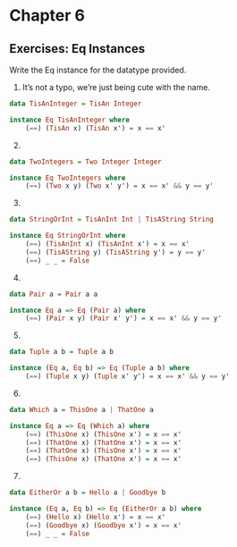 # Chapter 6

## Exercises: Eq Instances
Write the Eq instance for the datatype provided.

1. It’s not a typo, we’re just being cute with the name.
```haskell
data TisAnInteger = TisAn Integer

instance Eq TisAnInteger where
    (==) (TisAn x) (TisAn x') = x == x'
```

2.
```haskell
data TwoIntegers = Two Integer Integer

instance Eq TwoIntegers where
    (==) (Two x y) (Two x' y') = x == x' && y == y'
```

3.
```haskell
data StringOrInt = TisAnInt Int | TisAString String

instance Eq StringOrInt where
    (==) (TisAnInt x) (TisAnInt x') = x == x'
    (==) (TisAString y) (TisAString y') = y == y'
    (==) _ _ = False
```

4.
```haskell
data Pair a = Pair a a

instance Eq a => Eq (Pair a) where
    (==) (Pair x y) (Pair x' y') = x == x' && y == y'
```

5.
```haskell
data Tuple a b = Tuple a b

instance (Eq a, Eq b) => Eq (Tuple a b) where
    (==) (Tuple x y) (Tuple x' y') = x == x' && y == y'
```

6.
```haskell
data Which a = ThisOne a | ThatOne a

instance Eq a => Eq (Which a) where
    (==) (ThisOne x) (ThisOne x') = x == x'
    (==) (ThatOne x) (ThatOne x') = x == x'
    (==) (ThatOne x) (ThisOne x') = x == x'
    (==) (ThisOne x) (ThatOne x') = x == x'
```

7.
```haskell
data EitherOr a b = Hello a | Goodbye b

instance (Eq a, Eq b) => Eq (EitherOr a b) where
    (==) (Hello x) (Hello x') = x == x'
    (==) (Goodbye x) (Goodbye x') = x == x'
    (==) _ _ = False
```
